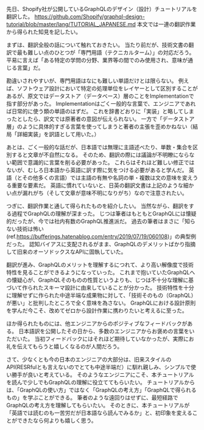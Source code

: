 先日、Shopify社が公開しているGraphQLのデザイン（設計）チュートリアルを翻訳した。
https://github.com/Shopify/graphql-design-tutorial/blob/master/lang/TUTORIAL_JAPANESE.md
本文では一連の翻訳作業から得られた知見を記したい。

まずは、翻訳全般の話について触れておきたい。
当たり前だが、技術文書の翻訳で最も難しい点のひとつが「専門用語（テクニカルターム）」の対応だろう。
平易に言えば「ある特定の学問の分野、業界等の間でのみ使用され、意味が通じる言葉」だ。

勘違いされやすいが、専門用語はなにも難しい単語だけとは限らない。
例えば、ソフトウェア設計において特定の処理単位をレイヤーとして区別することがあるが、原文ではデータストア（データベース）層のことをImplementationで指す部分があった。
Implementationはごく一般的な言葉で、エンジニアであれば日常的に使う類の単語のはずだ。
これを辞書どおりに「実装」と略してしまったとしたら、訳文では原著者の意図が伝えられない。
一方で「データストア層」のように具体的すぎる言葉を使ってしまうと著者の主張を歪めかねない（結局「詳細実装」を訳語として用いた。）

あとは、ごく一般的な話だが、日本語では無理に主語述べたり、単数・集合を区別すると文章が不自然になる。
そのため、翻訳の際には議論が不明瞭にならない範囲で意識的に言葉を削る必要があった。
これらはそれほど難しい修正ではないが、むしろ日本語から英語に訳す際に気をつける必要があると学んだ。
英語（とその他多くの言語）では主語の有無や名詞の単・複数は文の意味を変えうる重要な要素だ。
英語に慣れていないと、日英の翻訳文書は上記のような細かい点が漏れがち（そして文章が意味不明になりがち）なので注意されたい。

つぎに、翻訳作業と通して得られたものを紹介したい。
当然ながら、翻訳をする過程でGraphQLの理解が深まった。
じつは筆者はもともとGraphQLには懐疑的だったが、今では社内有数のGraphQL推進派だ。
過去の筆者はまさに「知らない技術は怖い(ref.https://bufferings.hatenablog.com/entry/2019/07/19/060108)」の典型例だった。
認知バイアスに支配されるがまま、GraphQLのデメリットばかり指摘して旧来のオーソドックスなAPIに固執していた。

翻訳が進み、GraphQLのメリットを理解するにつれて、より高い解像度で技術特性を見ることができるようになっていった。
これまで抱いていたGraphQLへの懐疑心が、GraphQLそのものの性質というよりも、じつは不十分な理解に基づいて作られたスキーマ設計に由来していることが分かった。
技術特性を十分に理解せずに作られた中途半端な成果物に対して、「技術そのもの（GraphQL）が悪い」と批判したところで全く意味を為さない。
GraphQLにおける設計原則を学んだ今こそ、改めてゼロから設計作業に携わりたいと考えるに至った。

ほか得られたものには、他エンジニアからのポジティブなフィードバックがある。
日本語訳を公開したその日から、多数のエンジニアからお褒めの言葉をいただいた。
当初フィードバックにはそれほど期待していなかったが、実際にお礼を伝えてもらうと嬉しくなるのが人間だろう。

さて、少なくとも今の日本のエンジニアの大部分は、旧来スタイルのAPI(RESRfulとも言えないのでとても中途半端だ）に馴れ親しみ、シンプルで使い勝手が良いと考えている。
そのようなエンジニアにこそ、本チュートリアルを読んで少しでもGraphQLの理解に役立ててもらいたい。
チュートリアルからは、「GraphQLの使い方」ではなく「GraphQLの考え方」「GraphQLで得られるもの」を学ぶことができる。
筆者のような遠回りはせずに、最短経路でGraphQLの考え方を理解してもらいたい。
そのときに、本チュートリアルが「英語では読むのも一苦労だが日本語なら読んでみるか」と、初印象を変えることができたなら何よりも嬉しく思う。
